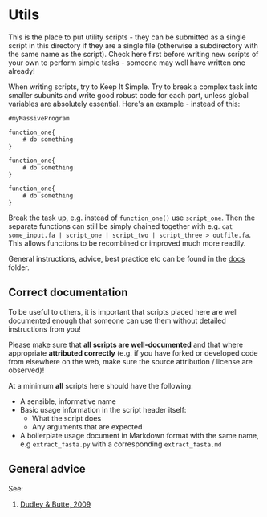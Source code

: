 # Utils		

This is the place to put utility scripts - they can be submitted as a single script in this directory if they are a single file (otherwise a subdirectory with the same name as the script). Check here first before writing new scripts of your own to perform simple tasks - someone may well have written one already!

When writing scripts, try to Keep It Simple. Try to break a complex task into smaller subunits and write good robust code for each part, unless global variables are absolutely essential. Here's an example - instead of this:

```
#myMassiveProgram

function_one{
	# do something
}

function_one{
	# do something
}

function_one{
	# do something
}
```

Break the task up, e.g. instead of `function_one()` use `script_one`. Then the separate functions can still be simply chained together with e.g. `cat some_input.fa | script_one | script_two | script_three > outfile.fa`. This allows functions to be recombined or improved much more readily.

General instructions, advice, best practice etc can be found in the [docs](../docs) folder.		

## Correct documentation		

To be useful to others, it is important that scripts placed here are well documented enough that someone can use them without detailed instructions from 
you!

Please make sure that **all scripts are well-documented** and that where appropriate **attributed correctly** (e.g. if you have forked or developed code from elsewhere on the web, make sure the source attribution / license are observed)!		

At a minimum **all** scripts here should have the following:		

* A sensible, informative name		
* Basic usage information in the script header itself:				
  * What the script does		
  * Any arguments that are expected		
* A boilerplate usage document in Markdown format with the same name, e.g `extract_fasta.py` with a corresponding `extract_fasta.md`

## General advice

See:

1. [Dudley &amp; Butte, 2009](http://www.ncbi.nlm.nih.gov/pmc/articles/PMC2791169/)

